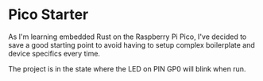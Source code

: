 # Pico Starter

As I'm learning embedded Rust on the Raspberry Pi Pico, I've decided to save a good starting point to avoid 
having to setup complex boilerplate and device specifics every time.

The project is in the state where the LED on PIN GP0 will blink when run.
